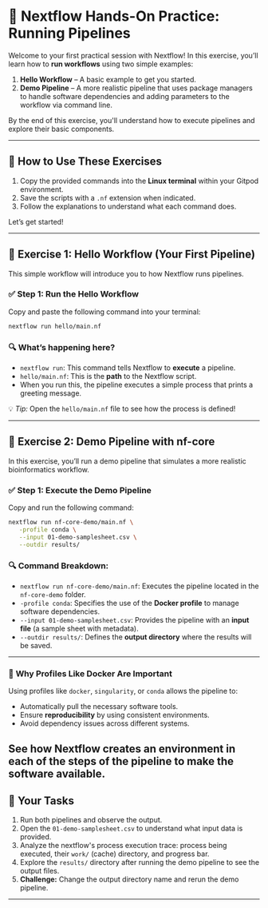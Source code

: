 # 🚀 **Nextflow Hands-On Practice: Running Pipelines**

Welcome to your first practical session with Nextflow! In this exercise, you’ll learn how to **run workflows** using two simple examples:

1. **Hello Workflow** – A basic example to get you started.  
2. **Demo Pipeline** – A more realistic pipeline that uses package managers to handle software dependencies and adding parameters to the workflow via command line.

By the end of this exercise, you'll understand how to execute pipelines and explore their basic components.

---

## 📝 **How to Use These Exercises**

1. Copy the provided commands into the **Linux terminal** within your Gitpod environment.  
2. Save the scripts with a `.nf` extension when indicated.  
3. Follow the explanations to understand what each command does.  

Let’s get started!

---

## 🧪 **Exercise 1: Hello Workflow (Your First Pipeline)**

This simple workflow will introduce you to how Nextflow runs pipelines.

### ✅ **Step 1: Run the Hello Workflow**

Copy and paste the following command into your terminal:

```bash
nextflow run hello/main.nf
```

### 🔍 **What’s happening here?**

- `nextflow run`: This command tells Nextflow to **execute** a pipeline.  
- `hello/main.nf`: This is the **path** to the Nextflow script.  
- When you run this, the pipeline executes a simple process that prints a greeting message.

💡 *Tip:* Open the `hello/main.nf` file to see how the process is defined!

---

## 🚀 **Exercise 2: Demo Pipeline with nf-core**

In this exercise, you’ll run a demo pipeline that simulates a more realistic bioinformatics workflow.

### ✅ **Step 1: Execute the Demo Pipeline**

Copy and run the following command:

```bash
nextflow run nf-core-demo/main.nf \
   -profile conda \
   --input 01-demo-samplesheet.csv \
   --outdir results/
```

### 🔍 **Command Breakdown:**

- `nextflow run nf-core-demo/main.nf`: Executes the pipeline located in the `nf-core-demo` folder.  
- `-profile conda`: Specifies the use of the **Docker profile** to manage software dependencies.  
- `--input 01-demo-samplesheet.csv`: Provides the pipeline with an **input file** (a sample sheet with metadata).  
- `--outdir results/`: Defines the **output directory** where the results will be saved.

---

### 🔑 **Why Profiles Like Docker Are Important**

Using profiles like `docker`, `singularity`, or `conda` allows the pipeline to:
- Automatically pull the necessary software tools.  
- Ensure **reproducibility** by using consistent environments.  
- Avoid dependency issues across different systems.

See how Nextflow creates an environment in each of the steps of the pipeline to make the software available.
---

## 🎯 **Your Tasks**

1. Run both pipelines and observe the output.  
2. Open the `01-demo-samplesheet.csv` to understand what input data is provided.  
3. Analyze the nextflow's process execution trace: process being executed, their `work/` (cache) directory, and progress bar.
4. Explore the `results/` directory after running the demo pipeline to see the output files.  
5. **Challenge:** Change the output directory name and rerun the demo pipeline.

---

